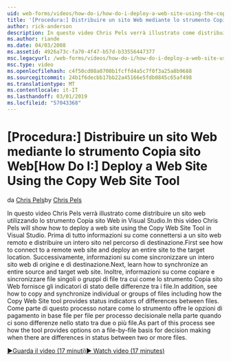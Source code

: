 ```yaml
---
uid: web-forms/videos/how-do-i/how-do-i-deploy-a-web-site-using-the-copy-web-site-tool
title: '[Procedura:] Distribuire un sito Web mediante lo strumento Copia sito Web | Microsoft Docs'
author: rick-anderson
description: In questo video Chris Pels verrà illustrato come distribuire un sito web utilizzando lo strumento Copia sito Web in Visual Studio. Prima di tutto informazioni su come connettersi a un sito web remoto e...
ms.author: riande
ms.date: 04/03/2008
ms.assetid: 4926a73c-fa70-4f47-b57d-b33556447377
msc.legacyurl: /web-forms/videos/how-do-i/how-do-i-deploy-a-web-site-using-the-copy-web-site-tool
msc.type: video
ms.openlocfilehash: c4f50cd08a0700b1fcffd4a5c7f0f3a25a8b9688
ms.sourcegitcommit: 24b1f6decbb17bb22a45166e5fdb0845c65af498
ms.translationtype: MT
ms.contentlocale: it-IT
ms.lasthandoff: 03/01/2019
ms.locfileid: "57043368"
---
```

<a name="how-do-i-deploy-a-web-site-using-the-copy-web-site-tool"></a><span data-ttu-id="6e000-104">[Procedura:] Distribuire un sito Web mediante lo strumento Copia sito Web</span><span class="sxs-lookup"><span data-stu-id="6e000-104">[How Do I:] Deploy a Web Site Using the Copy Web Site Tool</span></span>
====================
<span data-ttu-id="6e000-105">da [Chris Pels](https://twitter.com/chrispels)</span><span class="sxs-lookup"><span data-stu-id="6e000-105">by [Chris Pels](https://twitter.com/chrispels)</span></span>

<span data-ttu-id="6e000-106">In questo video Chris Pels verrà illustrato come distribuire un sito web utilizzando lo strumento Copia sito Web in Visual Studio.</span><span class="sxs-lookup"><span data-stu-id="6e000-106">In this video Chris Pels will show how to deploy a web site using the Copy Web Site Tool in Visual Studio.</span></span> <span data-ttu-id="6e000-107">Prima di tutto informazioni su come connettersi a un sito web remoto e distribuire un intero sito nel percorso di destinazione.</span><span class="sxs-lookup"><span data-stu-id="6e000-107">First see how to connect to a remote web site and deploy an entire site to the target location.</span></span> <span data-ttu-id="6e000-108">Successivamente, informazioni su come sincronizzare un intero sito web di origine e di destinazione.</span><span class="sxs-lookup"><span data-stu-id="6e000-108">Next, learn how to synchronize an entire source and target web site.</span></span> <span data-ttu-id="6e000-109">Inoltre, informazioni su come copiare e sincronizzare file singoli o gruppi di file tra cui come lo strumento Copia sito Web fornisce gli indicatori di stato delle differenze tra i file.</span><span class="sxs-lookup"><span data-stu-id="6e000-109">In addition, see how to copy and synchronize individual or groups of files including how the Copy Web Site tool provides status indicators of differences between files.</span></span> <span data-ttu-id="6e000-110">Come parte di questo processo notare come lo strumento offre le opzioni di pagamento in base file per file per processo decisionale nella parte quando ci sono differenze nello stato tra due o più file.</span><span class="sxs-lookup"><span data-stu-id="6e000-110">As part of this process see how the tool provides options on a file-by-file basis for decision making when there are differences in status between two or more files.</span></span>

[<span data-ttu-id="6e000-111">&#9654;Guarda il video (17 minuti)</span><span class="sxs-lookup"><span data-stu-id="6e000-111">&#9654; Watch video (17 minutes)</span></span>](https://channel9.msdn.com/Blogs/ASP-NET-Site-Videos/how-do-i-deploy-a-web-site-using-the-copy-web-site-tool)
